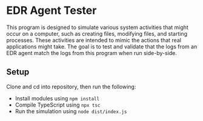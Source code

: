 # EDR Agent Tester

This program is designed to simulate various system activities that might occur on a computer, such as creating files, modifying files, and starting processes. These activities are intended to mimic the actions that real applications might take. The goal is to test and validate that the logs from an EDR agent match the logs from this program when run side-by-side.

## Setup

Clone and cd into repository, then run the following:
* Install modules using `npm install`
* Compile TypeScript using `npx tsc`
* Run the simulation using `node dist/index.js`
